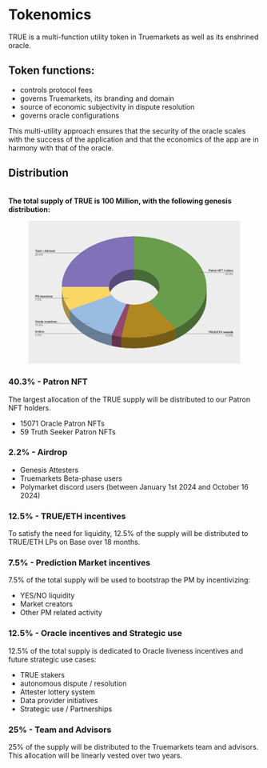 # Tokenomics

TRUE is a multi-function utility token in Truemarkets as well as its enshrined oracle.

## Token functions: <a href="#token-functions" id="token-functions"></a>

* controls protocol fees
* governs Truemarkets, its branding and domain
* source of economic subjectivity in dispute resolution
* governs oracle configurations

This multi-utility approach ensures that the security of the oracle scales with the success of the application and that the economics of the app are in harmony with that of the oracle.

## Distribution <a href="#distribution" id="distribution"></a>

\
**The total supply of TRUE is 100 Million, with the following genesis distribution:**

<figure><img src=".gitbook/assets/Screen Shot 2025-03-11 at 12.27.03 AM.png" alt=""><figcaption></figcaption></figure>

### 40.3% - Patron NFT

The largest allocation of the TRUE supply will be distributed to our Patron NFT holders.

* 15071 Oracle Patron NFTs
* 59 Truth Seeker Patron NFTs

### 2.2% - Airdrop <a href="#id-3-airdrop-two-buckets" id="id-3-airdrop-two-buckets"></a>

* Genesis Attesters
* Truemarkets Beta-phase users
* Polymarket discord users (between January 1st 2024 and October 16 2024)

### 12.5% - TRUE/ETH incentives <a href="#id-12.5-true-eth-incentives" id="id-12.5-true-eth-incentives"></a>

To satisfy the need for liquidity, 12.5% of the supply will be distributed to TRUE/ETH LPs on Base over 18 months.

### 7.5% - Prediction Market incentives <a href="#id-7-yes-no-incentives" id="id-7-yes-no-incentives"></a>

7.5% of the total supply will be used to bootstrap the PM by incentivizing:

* YES/NO liquidity&#x20;
* Market creators
* Other PM related activity

### 12.5% - Oracle incentives and Strategic use <a href="#id-12.5-oracle-incentives" id="id-12.5-oracle-incentives"></a>

12.5% of the total supply is dedicated to Oracle liveness incentives and future strategic use cases:

* TRUE stakers
* autonomous dispute / resolution
* Attester lottery system
* Data provider initiatives
* Strategic use / Partnerships

### 25% - Team and Advisors <a href="#id-25-team-and-advisors" id="id-25-team-and-advisors"></a>

25% of the supply will be distributed to the Truemarkets team and advisors. This allocation will be linearly vested over two years.





